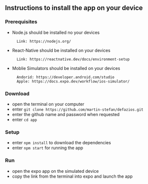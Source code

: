 ## Instructions to install the app on your device

### Prerequisites

- Node.js should be installed no your devices

        Link: https://nodejs.org/

- React-Native should be installed on your devices

        Link: https://reactnative.dev/docs/environment-setup

- Moblie Simulators should be installed on your devices

        Andorid: https://developer.android.com/studio
        Apple: https://docs.expo.dev/workflow/ios-simulator/

### Download

- open the terminal on your computer
- enter `git clone https://github.com/martin-stefan/defazios.git`
- enter the github name and password when requested
- enter `cd app`

### Setup

- enter `npm install` to download the dependencies
- enter `npm start` for running the app

### Run

- open the expo app on the simulated device
- copy the link from the terminal into expo and launch the app